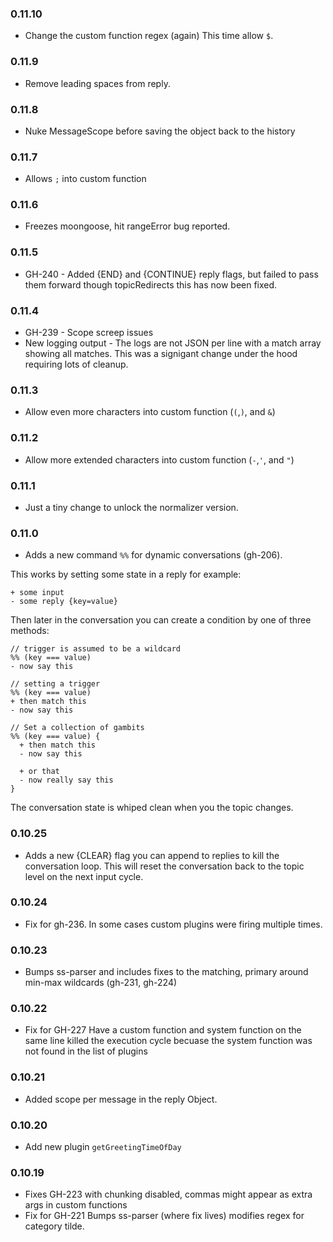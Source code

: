 ### 0.11.10
* Change the custom function regex (again) This time allow `$`.

### 0.11.9
* Remove leading spaces from reply.

### 0.11.8
* Nuke MessageScope before saving the object back to the history

### 0.11.7
* Allows `;` into custom function

### 0.11.6
* Freezes moongoose, hit rangeError bug reported.

### 0.11.5
* GH-240 - Added {END} and {CONTINUE} reply flags, but failed to pass them forward though topicRedirects this has now been fixed.

### 0.11.4
* GH-239 - Scope screep issues
* New logging output - The logs are not JSON per line with a match array showing all matches. This was a signigant change under the hood requiring lots of cleanup.

### 0.11.3
* Allow even more characters into custom function (`(`,`)`, and `&`)

### 0.11.2
* Allow more extended characters into custom function (`-`,`'`, and `"`)

### 0.11.1
* Just a tiny change to unlock the normalizer version.

### 0.11.0
* Adds a new command `%%` for dynamic conversations (gh-206). 

This works by setting some state in a reply for example:
```
+ some input
- some reply {key=value}
```

Then later in the conversation you can create a condition by one of three methods:
```
// trigger is assumed to be a wildcard
%% (key === value) 
- now say this

// setting a trigger 
%% (key === value) 
+ then match this
- now say this

// Set a collection of gambits
%% (key === value) {
  + then match this
  - now say this

  + or that
  - now really say this
}
```
The conversation state is whiped clean when you the topic changes.


### 0.10.25
* Adds a new {CLEAR} flag you can append to replies to kill the conversation loop. This will reset the conversation back to the topic level on the next input cycle.

### 0.10.24
* Fix for gh-236. In some cases custom plugins were firing multiple times.

### 0.10.23
* Bumps ss-parser and includes fixes to the matching, primary around min-max wildcards (gh-231, gh-224)

### 0.10.22
* Fix for GH-227 Have a custom function and system function on the same line killed the execution cycle becuase the system function was not found in the list of plugins

### 0.10.21
* Added scope per message in the reply Object.

### 0.10.20
* Add new plugin `getGreetingTimeOfDay`

### 0.10.19
* Fixes GH-223 with chunking disabled, commas might appear as extra args in custom functions
* Fix for GH-221 Bumps ss-parser (where fix lives) modifies regex for category tilde.